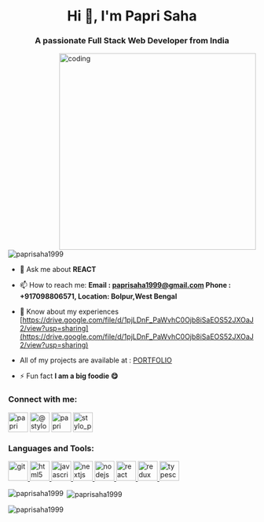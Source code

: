 <h1 align="center">Hi 👋, I'm Papri Saha</h1>
<h3 align="center">A passionate Full Stack Web Developer from India</h3>

<img align="right" alt="coding" width="400" src="https://cdn.dribbble.com/users/4055494/screenshots/15215756/media/d2b66c4ca0192aa26d103448b3d1518b.gif"/>

<p align="left"> <img src="https://komarev.com/ghpvc/?username=paprisaha1999&label=Profile%20views&color=0e75b6&style=flat" alt="paprisaha1999" /> </p>

- 💬 Ask me about **REACT**

- 📫 How to reach me: **Email : paprisaha1999@gmail.com
                       Phone : +917098806571, 
                       Location: Bolpur,West Bengal**

- 📄 Know about my experiences [https://drive.google.com/file/d/1pjLDnF_PaWvhC0Ojb8iSaEOS52JXOaJ2/view?usp=sharing](https://drive.google.com/file/d/1pjLDnF_PaWvhC0Ojb8iSaEOS52JXOaJ2/view?usp=sharing)

- All of my projects are available at : <a href="https://paprisaha1999.github.io">PORTFOLIO</a>

- ⚡ Fun fact **I am a big foodie 😋**

<h3 align="left">Connect with me:</h3>
<p align="left">
  
<a href="https://www.linkedin.com/in/papri-saha/" target="blank"><img align="center" src="https://cdn-icons-png.flaticon.com/512/174/174857.png" alt="papri saha" height="40" width="40" /></a>
<a href="https://twitter.com/stylopaps" target="blank"><img align="center" src="https://cdn-icons-png.flaticon.com/512/124/124021.png" alt="@stylopaps" height="40" width="40" /></a>
<a href="https://www.facebook.com/papri.saha.35380" target="blank"><img align="center" src="https://cdn-icons-png.flaticon.com/512/124/124010.png" alt="papri saha" height="40" width="40" /></a>
<a href="https://www.instagram.com/stylo_paps/" target="blank"><img align="center" src="https://upload.wikimedia.org/wikipedia/commons/thumb/a/a5/Instagram_icon.png/2048px-Instagram_icon.png" alt="stylo_paps" height="40" width="40" /></a>
</p>

<h3 align="left">Languages and Tools:</h3>
<p align="left"> 
  <a href="https://git-scm.com/" target="_blank" rel="noreferrer"> <img src="https://www.vectorlogo.zone/logos/git-scm/git-scm-icon.svg" alt="git" width="40" height="40"/> </a> 
  <a href="https://www.w3.org/html/" target="_blank" rel="noreferrer"> <img src="https://cdn-icons-png.flaticon.com/512/732/732212.png" alt="html5" width="40" height="40"/> </a> 
  <a href="https://developer.mozilla.org/en-US/docs/Web/JavaScript" target="_blank" rel="noreferrer"> <img src="https://cdn-icons-png.flaticon.com/512/5968/5968292.png" alt="javascript" width="40" height="40"/> </a> 
  <a href="https://nextjs.org/" target="_blank" rel="noreferrer"> <img src="https://d2nir1j4sou8ez.cloudfront.net/wp-content/uploads/2021/12/nextjs-boilerplate-logo.png" alt="nextjs" width="40" height="40"/> </a> 
  <a href="https://nodejs.org" target="_blank" rel="noreferrer"> <img src="https://cdn.iconscout.com/icon/free/png-256/node-js-1174925.png" alt="nodejs" width="40" height="40"/> </a> 
  <a href="https://reactjs.org/" target="_blank" rel="noreferrer"> <img src="https://upload.wikimedia.org/wikipedia/commons/thumb/a/a7/React-icon.svg/2300px-React-icon.svg.png" alt="react" width="40" height="40"/> </a> 
  <a href="https://redux.js.org" target="_blank" rel="noreferrer"> <img src="https://cdn.worldvectorlogo.com/logos/redux.svg" alt="redux" width="40" height="40"/> </a> 
  <a href="https://www.typescriptlang.org/" target="_blank" rel="noreferrer"> <img src="https://cdn-icons-png.flaticon.com/512/5968/5968381.png" alt="typescript" width="40" height="40"/> </a> </p>

<p><img align="left" src="https://github-readme-stats.vercel.app/api/top-langs?username=paprisaha1999&show_icons=true&locale=en&layout=compact" alt="paprisaha1999" /></p>

<p>&nbsp;<img align="center" src="https://github-readme-stats.vercel.app/api?username=paprisaha1999&show_icons=true&locale=en" alt="paprisaha1999" /></p>

<p><img align="center" src="https://github-readme-streak-stats.herokuapp.com/?user=paprisaha1999&" alt="paprisaha1999" /></p>
